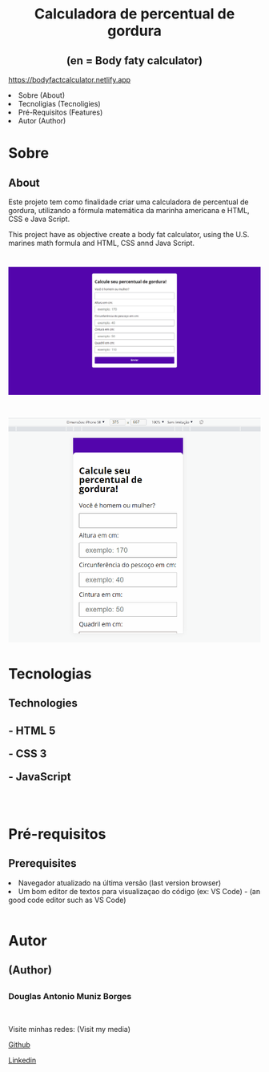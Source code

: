 <h1 align="center">Calculadora de percentual de gordura</h1>
<h2 align="center">(en = Body faty calculator)</h2>
<div>
<a href="https://bodyfactcalculator.netlify.app" target="_blank">https://bodyfactcalculator.netlify.app</a>
  <p align="left">
    <li> Sobre (About)</li>
    <li>Tecnoligias (Tecnoligies)</li>
    <li>Pré-Requisitos (Features)</li>
    <li>Autor (Author)</li>
  </p>
</div>
<div>
<h1>Sobre</h1>
  <h2>About</h2>
    <p> Este projeto tem como finalidade criar uma calculadora de percentual de gordura, utilizando a fórmula matemática da marinha americana e HTML, CSS e Java Script.</p>
    <p>This project have as objective create a body fat calculator, using the U.S. marines math formula and HTML, CSS annd Java Script.</p>

<h1 align="center">
  <img src="./github/working.gif" alt=pagina title=pagina/>
</h1>
</div>
 
<div>
<h1 align="center">
  <img src="./github/workingMobile.gif" alt=pagina title=pagina/>
</h1>
</div>
<h1>Tecnologias</h1>
<h2>Technologies<h2>

<p>- HTML 5</p>
<p>- CSS 3</p>
<p>- JavaScript</p>
<br>

<h1>Pré-requisitos</h1>
  <h2>Prerequisites</h2>
  <li>Navegador atualizado na última versão (last version browser)</li>
  <li>Um bom editor de textos para visualizaçao do código (ex: VS Code) - (an good code editor such as VS Code)</li><br>

<h1>Autor</h1>
  <h2>(Author)<h2>
  <h3>Douglas Antonio Muniz Borges</h3><br>
  <p>Visite minhas redes: (Visit my media)</p>
  <a href="https://github.com/douglasamb" target="_blank">Github
   <p><a href="https://www.linkedin.com/in/douglas-borges-100661232" target="_blank">Linkedin</p>
   
